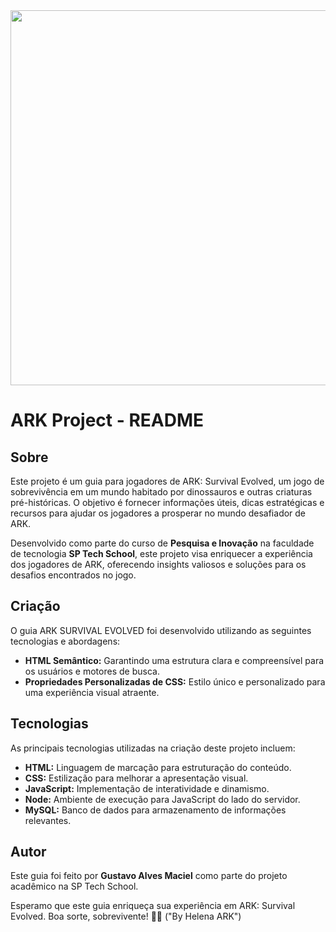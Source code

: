 <img src="https://images.squarespace-cdn.com/content/v1/5cccefd8d7819e71077539c8/1591731681315-CTT53UTPLS81VZOAY0PY/ARK_LockDown.gif" width="600px">

# ARK Project - README

## Sobre
Este projeto é um guia para jogadores de ARK: Survival Evolved, um jogo de sobrevivência em um mundo habitado por dinossauros e outras criaturas pré-históricas. O objetivo é fornecer informações úteis, dicas estratégicas e recursos para ajudar os jogadores a prosperar no mundo desafiador de ARK.

Desenvolvido como parte do curso de **Pesquisa e Inovação** na faculdade de tecnologia **SP Tech School**, este projeto visa enriquecer a experiência dos jogadores de ARK, oferecendo insights valiosos e soluções para os desafios encontrados no jogo.

## Criação
O guia ARK SURVIVAL EVOLVED foi desenvolvido utilizando as seguintes tecnologias e abordagens:

- **HTML Semântico:** Garantindo uma estrutura clara e compreensível para os usuários e motores de busca.
- **Propriedades Personalizadas de CSS:** Estilo único e personalizado para uma experiência visual atraente.

## Tecnologias
As principais tecnologias utilizadas na criação deste projeto incluem:

- **HTML:** Linguagem de marcação para estruturação do conteúdo.
- **CSS:** Estilização para melhorar a apresentação visual.
- **JavaScript:** Implementação de interatividade e dinamismo.
- **Node:** Ambiente de execução para JavaScript do lado do servidor.
- **MySQL:** Banco de dados para armazenamento de informações relevantes.

## Autor
Este guia foi feito por **Gustavo Alves Maciel** como parte do projeto acadêmico na SP Tech School.

Esperamo que este guia enriqueça sua experiência em ARK: Survival Evolved. Boa sorte, sobrevivente! 🦖🌋 ("By Helena ARK")

